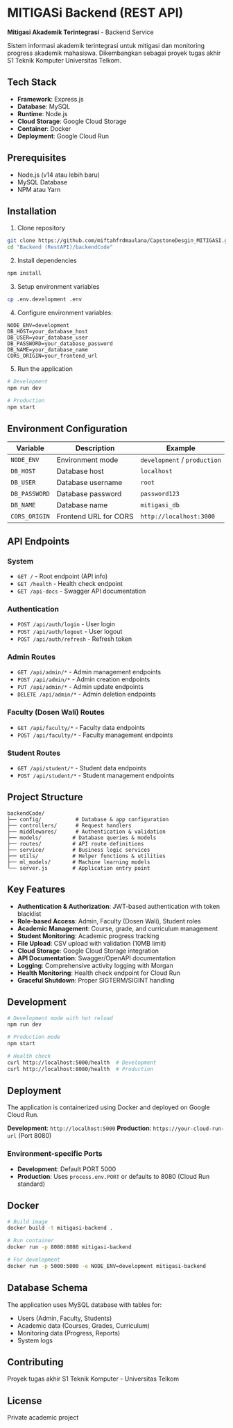 # MITIGASi Backend (REST API)

**Mitigasi Akademik Terintegrasi** - Backend Service

Sistem informasi akademik terintegrasi untuk mitigasi dan monitoring progress akademik mahasiswa. Dikembangkan sebagai proyek tugas akhir S1 Teknik Komputer Universitas Telkom.

## Tech Stack

- **Framework**: Express.js
- **Database**: MySQL
- **Runtime**: Node.js
- **Cloud Storage**: Google Cloud Storage
- **Container**: Docker
- **Deployment**: Google Cloud Run

## Prerequisites

- Node.js (v14 atau lebih baru)
- MySQL Database
- NPM atau Yarn

## Installation

1. Clone repository
```bash
git clone https://github.com/miftahfrdmaulana/CapstoneDesgin_MITIGASI.git
cd "Backend (RestAPI)/backendCode"
```

2. Install dependencies
```bash
npm install
```

3. Setup environment variables
```bash
cp .env.development .env
```

4. Configure environment variables:
```env
NODE_ENV=development
DB_HOST=your_database_host
DB_USER=your_database_user
DB_PASSWORD=your_database_password
DB_NAME=your_database_name
CORS_ORIGIN=your_frontend_url
```

5. Run the application
```bash
# Development
npm run dev

# Production
npm start
```

## Environment Configuration

| Variable | Description | Example |
|----------|-------------|---------|
| `NODE_ENV` | Environment mode | `development` / `production` |
| `DB_HOST` | Database host | `localhost` |
| `DB_USER` | Database username | `root` |
| `DB_PASSWORD` | Database password | `password123` |
| `DB_NAME` | Database name | `mitigasi_db` |
| `CORS_ORIGIN` | Frontend URL for CORS | `http://localhost:3000` |

## API Endpoints

### System
- `GET /` - Root endpoint (API info)
- `GET /health` - Health check endpoint
- `GET /api-docs` - Swagger API documentation

### Authentication
- `POST /api/auth/login` - User login
- `POST /api/auth/logout` - User logout
- `POST /api/auth/refresh` - Refresh token

### Admin Routes
- `GET /api/admin/*` - Admin management endpoints
- `POST /api/admin/*` - Admin creation endpoints
- `PUT /api/admin/*` - Admin update endpoints
- `DELETE /api/admin/*` - Admin deletion endpoints

### Faculty (Dosen Wali) Routes
- `GET /api/faculty/*` - Faculty data endpoints
- `POST /api/faculty/*` - Faculty management endpoints

### Student Routes
- `GET /api/student/*` - Student data endpoints
- `POST /api/student/*` - Student management endpoints

## Project Structure

```
backendCode/
├── config/           # Database & app configuration
├── controllers/      # Request handlers
├── middlewares/      # Authentication & validation
├── models/          # Database queries & models
├── routes/          # API route definitions
├── service/         # Business logic services
├── utils/           # Helper functions & utilities
├── ml_models/       # Machine learning models
└── server.js        # Application entry point
```

## Key Features

- **Authentication & Authorization**: JWT-based authentication with token blacklist
- **Role-based Access**: Admin, Faculty (Dosen Wali), Student roles
- **Academic Management**: Course, grade, and curriculum management
- **Student Monitoring**: Academic progress tracking
- **File Upload**: CSV upload with validation (10MB limit)
- **Cloud Storage**: Google Cloud Storage integration
- **API Documentation**: Swagger/OpenAPI documentation
- **Logging**: Comprehensive activity logging with Morgan
- **Health Monitoring**: Health check endpoint for Cloud Run
- **Graceful Shutdown**: Proper SIGTERM/SIGINT handling

## Development

```bash
# Development mode with hot reload
npm run dev

# Production mode
npm start

# Health check
curl http://localhost:5000/health  # Development
curl http://localhost:8080/health  # Production
```

## Deployment

The application is containerized using Docker and deployed on Google Cloud Run.

**Development**: `http://localhost:5000`
**Production**: `https://your-cloud-run-url` (Port 8080)

### Environment-specific Ports
- **Development**: Default PORT 5000
- **Production**: Uses `process.env.PORT` or defaults to 8080 (Cloud Run standard)

## Docker

```bash
# Build image
docker build -t mitigasi-backend .

# Run container
docker run -p 8080:8080 mitigasi-backend

# For development
docker run -p 5000:5000 -e NODE_ENV=development mitigasi-backend
```

## Database Schema

The application uses MySQL database with tables for:
- Users (Admin, Faculty, Students)
- Academic data (Courses, Grades, Curriculum)
- Monitoring data (Progress, Reports)
- System logs

## Contributing

Proyek tugas akhir S1 Teknik Komputer - Universitas Telkom

## License

Private academic project
